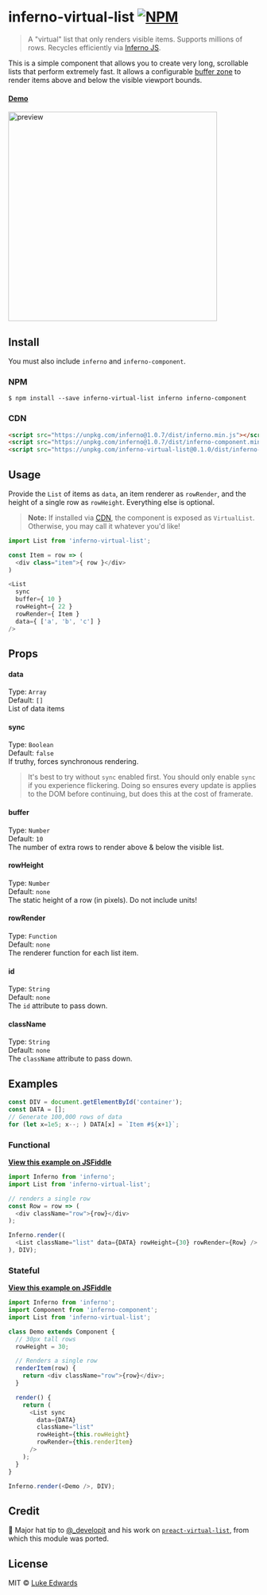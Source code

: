 # inferno-virtual-list [![NPM](https://img.shields.io/npm/v/inferno-virtual-list.svg)](https://www.npmjs.com/package/inferno-virtual-list)

> A "virtual" list that only renders visible items. Supports millions of rows. Recycles efficiently via [Inferno JS](https://infernojs.org).

This is a simple component that allows you to create very long, scrollable lists that perform extremely fast. It allows a configurable [buffer zone](#buffer) to render items above and below the visible viewport bounds.

#### [Demo](https://jsfiddle.net/lukeed/vtkdyjva/)

<a href="https://jsfiddle.net/lukeed/vtkdyjva/">
  <img alt="preview" src="https://i.gyazo.com/866e97be9075dd63260dbc5df30075ec.gif" width="420">
</a>

## Install

You must also include `inferno` and `inferno-component`.

### NPM

```
$ npm install --save inferno-virtual-list inferno inferno-component
```

### CDN

```html
<script src="https://unpkg.com/inferno@1.0.7/dist/inferno.min.js"></script>
<script src="https://unpkg.com/inferno@1.0.7/dist/inferno-component.min.js"></script>
<script src="https://unpkg.com/inferno-virtual-list@0.1.0/dist/inferno-virtual-list.min.js"></script>
```

## Usage

Provide the `List` of items as `data`, an item renderer as `rowRender`, and the height of a single row as `rowHeight`. Everything else is optional.

> **Note:** If installed via [CDN](#cdn), the component is exposed as `VirtualList`. Otherwise, you may call it whatever you'd like!

```js
import List from 'inferno-virtual-list';

const Item = row => (
  <div class="item">{ row }</div>
)

<List
  sync
  buffer={ 10 }
  rowHeight={ 22 }
  rowRender={ Item }
  data={ ['a', 'b', 'c'] }
/>
```

## Props

#### data
Type: `Array`<br>
Default: `[]`<br>
List of data items

#### sync
Type: `Boolean`<br>
Default: `false`<br>
If truthy, forces synchronous rendering.

> It's best to try without `sync` enabled first. You should only enable `sync` if you experience flickering. Doing so ensures every update is applies to the DOM before continuing, but does this at the cost of framerate.

#### buffer
Type: `Number`<br>
Default: `10`<br>
The number of extra rows to render above & below the visible list.

#### rowHeight
Type: `Number`<br>
Default: `none`<br>
The static height of a row (in pixels). Do not include units!

#### rowRender
Type: `Function`<br>
Default: `none`<br>
The renderer function for each list item.

#### id
Type: `String`<br>
Default: `none`<br>
The `id` attribute to pass down.

#### className
Type: `String`<br>
Default: `none`<br>
The `className` attribute to pass down.

## Examples

```js
const DIV = document.getElementById('container');
const DATA = [];
// Generate 100,000 rows of data
for (let x=1e5; x--; ) DATA[x] = `Item #${x+1}`;
```

### Functional

[**View this example on JSFiddle**](https://jsfiddle.net/lukeed/vtkdyjva/)

```js
import Inferno from 'inferno';
import List from 'inferno-virtual-list';

// renders a single row
const Row = row => (
  <div className="row">{row}</div>
);

Inferno.render((
  <List className="list" data={DATA} rowHeight={30} rowRender={Row} />
), DIV);
```

### Stateful

[**View this example on JSFiddle**](https://jsfiddle.net/lukeed/k7w5okk4/)

```js
import Inferno from 'inferno';
import Component from 'inferno-component';
import List from 'inferno-virtual-list';

class Demo extends Component {
  // 30px tall rows
  rowHeight = 30;

  // Renders a single row
  renderItem(row) {
    return <div className="row">{row}</div>;
  }

  render() {
    return (
      <List sync
        data={DATA}
        className="list"
        rowHeight={this.rowHeight}
        rowRender={this.renderItem}
      />
    );
  }
}

Inferno.render(<Demo />, DIV);
```

## Credit

:tophat: Major hat tip to [@_developit](https://twitter.com/_developit) and his work on [`preact-virtual-list`](https://github.com/developit/preact-virtual-list), from which this module was ported.

## License

MIT © [Luke Edwards](https://lukeed.com)
